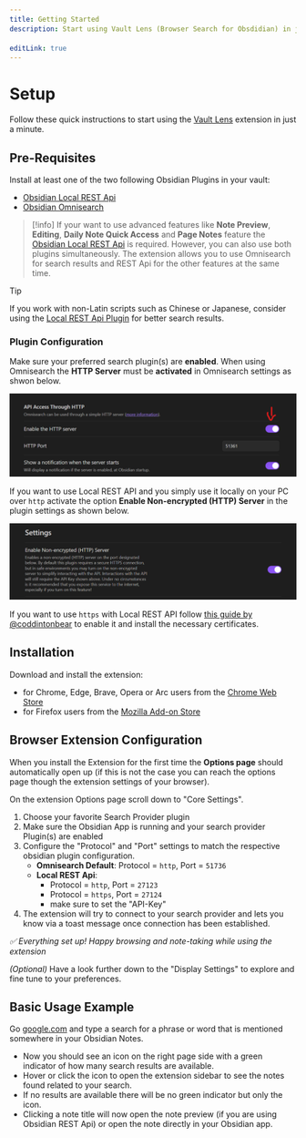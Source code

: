 ```yaml
---
title: Getting Started
description: Start using Vault Lens (Browser Search for Obsdidian) in just a minute and learn how to use its powerfull features.

editLink: true
---
```


# Setup

Follow these quick instructions to start using the [Vault Lens](https://vaultlens.com) extension in just a minute.

## Pre-Requisites

Install at least one of the two following Obsidian Plugins in your vault:
- [Obsidian Local REST Api](obsidian://show-plugin?id=obsidian-local-rest-api)
- [Obsidian Omnisearch](obsidian://show-plugin?id=omnisearch)

> [!info]
> If your want to use advanced features like **Note Preview**, **Editing**, **Daily Note Quick Access** and **Page Notes** feature the [Obsidian Local REST Api](obsidian://show-plugin?id=obsidian-local-rest-api) is required.
> However, you can also use both plugins simultaneously. The extension allows you to use Omnisearch for search results and REST Api for the other features at the same time.

> [!tip]
> If you work with non-Latin scripts such as Chinese or Japanese, consider using the [Local REST Api Plugin](obsidian://show-plugin?id=obsidian-local-rest-api) for better search results.

### Plugin Configuration

Make sure your preferred search plugin(s) are **enabled**. When using Omnisearch the **HTTP Server** must be **activated** in Omnisearch settings as shwon below. 

![](./img/omnisearch-http-server.png)

If you want to use Local REST API and you simply use it locally on your PC over `http` activate the option **Enable Non-encrypted (HTTP) Server** in the plugin settings as shown below. 

![](./img/local-rest-api-http-server.png)

If you want to use ``https`` with Local REST API follow [this guide by @coddintonbear](https://github.com/coddingtonbear/obsidian-web/wiki/How-do-I-get-my-browser-trust-my-Obsidian-Local-REST-API-certificate%3F) to enable it and install the necessary certificates.

## Installation

Download and install the extension:
- for Chrome, Edge, Brave, Opera or Arc users from the [Chrome Web Store](https://chromewebstore.google.com/detail/vault-lens/ikdemlfoilfdmcdiegelchlhfnkpmaee)
- for Firefox users from the [Mozilla Add-on Store](https://addons.mozilla.org/de/firefox/addon/vault-lens/)

## Browser Extension Configuration

When you install the Extension for the first time the **Options page** should automatically open up (if this is not the case you can reach the options page though the extension settings of your browser).

On the extension Options page scroll down to "Core Settings".
1. Choose your favorite Search Provider plugin
2. Make sure the Obsidian App is running and your search provider Plugin(s) are enabled
3. Configure the "Protocol" and "Port" settings to match the respective obsidian plugin configuration.
   - **Omnisearch Default**: Protocol = `http`, Port = `51736`
   - **Local REST Api**:
      - Protocol = `http`, Port = `27123`
      - Protocol = `https`, Port = `27124`
      - make sure to set the "API-Key"
4. The extension will try to connect to your search provider and lets you know via a toast message once connection has been established.

*✅ Everything set up!  Happy browsing and note-taking while using the extension*

_(Optional)_ Have a look further down to the "Display Settings" to explore and fine tune to your preferences.

## Basic Usage Example

Go [google.com](https://google.com) and type a search for a phrase or word that is mentioned somewhere in your Obsidian Notes.
- Now you should see an icon on the right page side with a green indicator of how many search results are available.
- Hover or click the icon to open the extension sidebar to see the notes found related to your search.
- If no results are available there will be no green indicator but only the icon.
- Clicking a note title will now open the note preview (if you are using Obsidian REST Api) or open the note directly in your Obsidian app.
